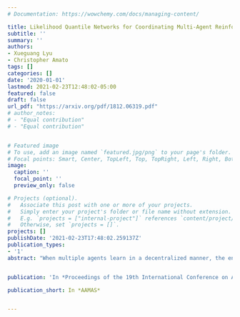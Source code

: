 ```yaml
---
# Documentation: https://wowchemy.com/docs/managing-content/

title: Likelihood Quantile Networks for Coordinating Multi-Agent Reinforcement Learning
subtitle: ''
summary: ''
authors:
- Xueguang Lyu
- Christopher Amato
tags: []
categories: []
date: '2020-01-01'
lastmod: 2021-02-23T12:48:02-05:00
featured: false
draft: false
url_pdf: "https://arxiv.org/pdf/1812.06319.pdf"
# author_notes:
# - "Equal contribution"
# - "Equal contribution"


# Featured image
# To use, add an image named `featured.jpg/png` to your page's folder.
# Focal points: Smart, Center, TopLeft, Top, TopRight, Left, Right, BottomLeft, Bottom, BottomRight.
image:
  caption: ''
  focal_point: ''
  preview_only: false

# Projects (optional).
#   Associate this post with one or more of your projects.
#   Simply enter your project's folder or file name without extension.
#   E.g. `projects = ["internal-project"]` references `content/project/deep-learning/index.md`.
#   Otherwise, set `projects = []`.
projects: []
publishDate: '2021-02-23T17:48:02.259137Z'
publication_types:
- '1'
abstract: "When multiple agents learn in a decentralized manner, the environment appears non-stationary from the perspective of an individual agent due to the exploration and learning of the other agents. Recently proposed deep multi-agent reinforcement learning methods have tried to mitigate this non-stationarity by attempting to determine which samples are from other agent exploration or suboptimality and take them less into account during learning. Based on the same philosophy, this paper introduces a decentralized quantile estimator, which aims to improve performance by distinguishing non-stationary samples based on the likelihood of returns. In particular, each agent considers the likelihood that other agent exploration and policy changes are occurring, essentially utilizing the agents' own estimations to weigh the learning rate that should be applied towards the given samples. We introduce a formal method of calculating differences of our return distribution representations and methods for utilizing it to guide updates. We also explore the effect of risk-seeking strategies for adjusting learning over time and propose adaptive risk distortion functions which guides risk sensitivity. Our experiments, on traditional benchmarks and new domains, show our methods are more stable, sample efficient and more likely to converge to a joint optimal policy than previous methods."


publication: 'In *Proceedings of the 19th International Conference on Autonomous Agents and MultiAgent Systems*'

publication_short: In *AAMAS*


---
```

